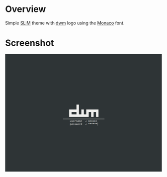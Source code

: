 # Overview

Simple [SLiM](http://slim.berlios.de/ "SLiM - Simple Login Manager") theme with [dwm](http://dwm.suckless.org/ "dwm - dynamic window manager") logo using the [Monaco](http://en.wikipedia.org/wiki/Monaco_\(typeface\) "Monaco (typeface)") font.

# Screenshot

![Screenshot](http://github.com/menski/slim-theme-dwm/raw/master/screenshot.png)
